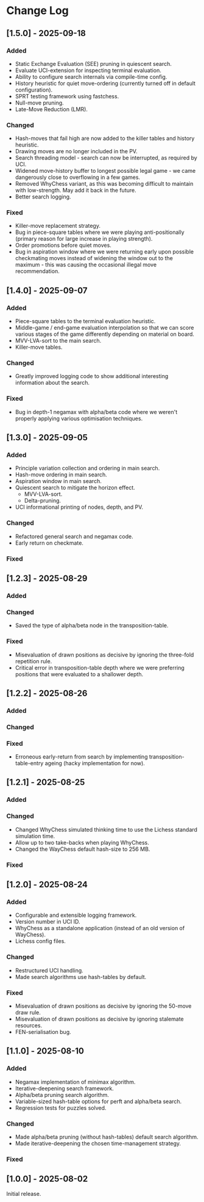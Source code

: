 # Change Log

## [1.5.0] - 2025-09-18

### Added

- Static Exchange Evaluation (SEE) pruning in quiescent search.
- Evaluate UCI-extension for inspecting terminal evaluation.
- Ability to configure search internals via compile-time config.
- History heuristic for quiet move-ordering (currently turned off in default configuration).
- SPRT testing framework using fastchess.
- Null-move pruning.
- Late-Move Reduction (LMR).

### Changed

- Hash-moves that fail high are now added to the killer tables and history heuristic.
- Drawing moves are no longer included in the PV.
- Search threading model - search can now be interrupted, as required by UCI.
- Widened move-history buffer to longest possible legal game - we came dangerously close to overflowing in a few games.
- Removed WhyChess variant, as this was becoming difficult to maintain with low-strength. May add it back in the future.
- Better search logging.

### Fixed

- Killer-move replacement strategy.
- Bug in piece-square tables where we were playing anti-positionally (primary reason for large increase in playing strength).
- Order promotions before quiet moves.
- Bug in aspiration window where we were returning early upon possible checkmating moves instead of widening the window out to the maximum - this was causing the occasional illegal move recommendation.

## [1.4.0] - 2025-09-07

### Added

- Piece-square tables to the terminal evaluation heuristic.
- Middle-game / end-game evaluation interpolation so that we can score various stages of the game differently depending on material on board.
- MVV-LVA-sort to the main search.
- Killer-move tables.

### Changed

- Greatly improved logging code to show additional interesting information about the search.

### Fixed

- Bug in depth-1 negamax with alpha/beta code where we weren't properly applying various optimisation techniques.

## [1.3.0] - 2025-09-05

### Added

- Principle variation collection and ordering in main search.
- Hash-move ordering in main search.
- Aspiration window in main search.
- Quiescent search to mitigate the horizon effect.
  - MVV-LVA-sort.
  - Delta-pruning.
- UCI informational printing of nodes, depth, and PV.

### Changed

- Refactored general search and negamax code.
- Early return on checkmate.

### Fixed

## [1.2.3] - 2025-08-29

### Added

### Changed

- Saved the type of alpha/beta node in the transposition-table.

### Fixed

- Misevaluation of drawn positions as decisive by ignoring the three-fold repetition rule.
- Critical error in transposition-table depth where we were preferring positions that were evaluated to a shallower depth.

## [1.2.2] - 2025-08-26

### Added

### Changed

### Fixed

- Erroneous early-return from search by implementing transposition-table-entry ageing (hacky implementation for now).

## [1.2.1] - 2025-08-25

### Added

### Changed

- Changed WhyChess simulated thinking time to use the Lichess standard simulation time.
- Allow up to two take-backs when playing WhyChess.
- Changed the WayChess default hash-size to 256 MB.

### Fixed

## [1.2.0] - 2025-08-24

### Added
- Configurable and extensible logging framework.
- Version number in UCI ID.
- WhyChess as a standalone application (instead of an old version of WayChess).
- Lichess config files.

### Changed

- Restructured UCI handling.
- Made search algorithms use hash-tables by default.

### Fixed

- Misevaluation of drawn positions as decisive by ignoring the 50-move draw rule.
- Misevaluation of drawn positions as decisive by ignoring stalemate resources.
- FEN-serialisation bug.

## [1.1.0] - 2025-08-10

### Added

- Negamax implementation of minimax algorithm.
- Iterative-deepening search framework.
- Alpha/beta pruning search algorithm.
- Variable-sized hash-table options for perft and alpha/beta search.
- Regression tests for puzzles solved.

### Changed

- Made alpha/beta pruning (without hash-tables) default search algorithm.
- Made iterative-deepening the chosen time-management strategy.

### Fixed

## [1.0.0] - 2025-08-02

Initial release.